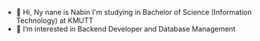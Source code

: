 - 👋 Hi, Ny nane is Nabin I'm studying in Bachelor of Science (Information Technology) at KMUTT
- 👀 I’m interested in Backend Developer and Database Management

